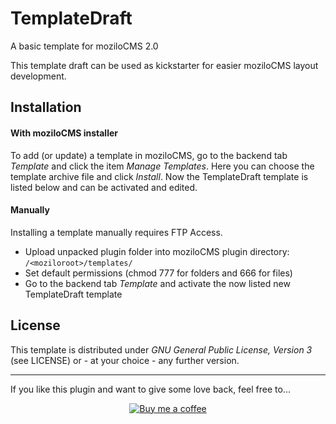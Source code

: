 TemplateDraft
=============

A basic template for moziloCMS 2.0

This template draft can be used as kickstarter for easier moziloCMS layout development.

## Installation
#### With moziloCMS installer
To add (or update) a template in moziloCMS, go to the backend tab *Template* and click the item *Manage Templates*. Here you can choose the template archive file and click *Install*. Now the TemplateDraft template is listed below and can be activated and edited.

#### Manually
Installing a template manually requires FTP Access.
- Upload unpacked plugin folder into moziloCMS plugin directory: ```/<moziloroot>/templates/```
- Set default permissions (chmod 777 for folders and 666 for files)
- Go to the backend tab *Template* and activate the now listed new TemplateDraft template

## License
This template is distributed under *GNU General Public License, Version 3* (see LICENSE) or - at your choice - any further version.

---

If you like this plugin and want to give some love back, feel free to...

<p align="center">
  <a href="https://www.buymeacoffee.com/devmount" target="_blank">
  <img alt="Buy me a coffee" src="https://user-images.githubusercontent.com/5441654/44213163-60a91100-a16d-11e8-9d5d-7d862cae7b7c.png">
  </a>
</p>
